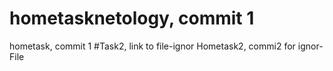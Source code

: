 # hometasknetology, commit 1
hometask, commit 1
#Task2, link to file-ignor
Hometask2, commi2 for ignor-File
